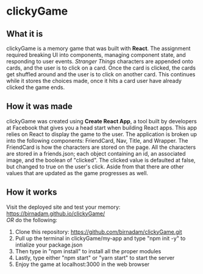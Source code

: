 # clickyGame

## What it is
clickyGame is a memory game that was built with **React**. The assignment required breaking UI into components, managing component state, 
and responding to user events. *Stranger Things* characters are appended onto cards, and the user is to click on a 
card. Once the card is clicked, the cards get shuffled around and the user is to click on another card. This continues while it 
stores the choices made, once it hits a card user have already clicked the game ends.

## How it was made
clickyGame was created using **Create React App**, a tool built by developers at Facebook that gives you a head start when building React apps. This app relies on React to display the game to the user. The application is broken up into the following components: 
FriendCard, Nav, Title, and Wrapper. The FriendCard is how the characters are stored on the page. All the characters are stored in a friends.json; each object containing an id, an associated image, and the boolean of "clicked". The clicked value is defaulted at false, but changed to true on the user's click. Aside from that there are other values that are updated as the game progresses as well.

## How it works
Visit the deployed site and test your memory: https://birnadam.github.io/clickyGame/
<br>*OR* do the following:
1. Clone this repository: https://github.com/birnadam/clickyGame.git
2. Pull up the terminal in clickyGame/my-app and type "npm init -y" to intialize your package.json
3. Then type in "npm install" to install all the proper modules
4. Lastly, type either "npm start" or "yarn start" to start the server
5. Enjoy the game at localhost:3000 in the web browser
